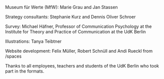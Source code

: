 Museum für Werte (MfW): Marie Grau and Jan Stassen

Strategy consultants: Stephanie Kurz and Dennis Oliver Schroer

Survey: Michael Häfner, Professor of Communication Psychology at the Institute for Theory and Practice of Communication at the UdK Berlin

Illustrations: Tanya Teibtner

Website development: Felix Müller, Robert Schnüll and Andi Rueckl from /spaces

Thanks to all employees, teachers and students of the UdK Berlin who took part in the formats.